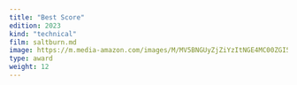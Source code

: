 ```yaml
---
title: "Best Score"
edition: 2023
kind: "technical"
film: saltburn.md
image: https://m.media-amazon.com/images/M/MV5BNGUyZjZiYzItNGE4MC00ZGI5LTg0ZDktNDdiZjEwMmMzY2U0XkEyXkFqcGc@._V1_FMjpg_UX1024_.jpg
type: award
weight: 12
---
```

